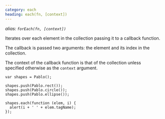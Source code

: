 ```yaml
---
category: each
heading: each(fn, [context])
---
```


_alias: `forEach(fn, [context])`_


Iterates over each element in the collection passing it to a callback function.

The callback is passed two arguments: the element and its index in the collection.

The context of the callback function is that of the collection unless specified otherwise as the `context` argument.

    var shapes = Pablo();

    shapes.push(Pablo.rect());
    shapes.push(Pablo.circle());
    shapes.push(Pablo.ellipse());

    shapes.each(function (elem, i) {
      alert(i + ' ' + elem.tagName);
    });

